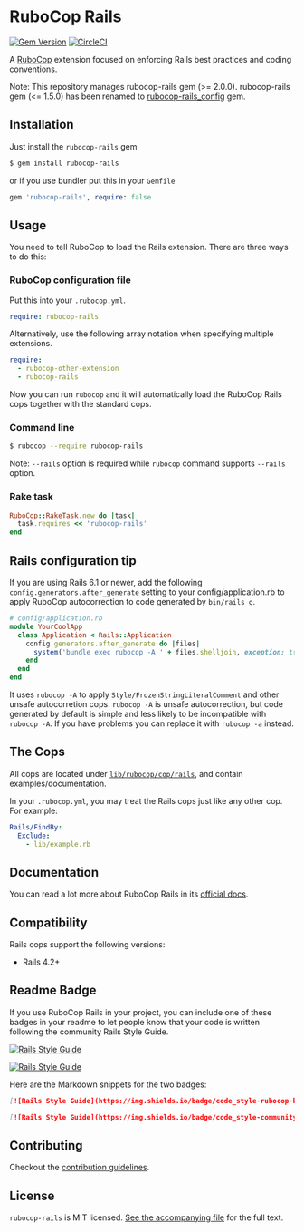 # RuboCop Rails

[![Gem Version](https://badge.fury.io/rb/rubocop-rails.svg)](https://badge.fury.io/rb/rubocop-rails)
[![CircleCI](https://circleci.com/gh/rubocop/rubocop-rails.svg?style=svg)](https://circleci.com/gh/rubocop/rubocop-rails)

A [RuboCop](https://github.com/rubocop/rubocop) extension focused on enforcing Rails best practices and coding conventions.

Note: This repository manages rubocop-rails gem (>= 2.0.0). rubocop-rails gem (<= 1.5.0) has been renamed to [rubocop-rails_config](https://rubygems.org/gems/rubocop-rails_config) gem.

## Installation

Just install the `rubocop-rails` gem

```sh
$ gem install rubocop-rails
```

or if you use bundler put this in your `Gemfile`

```ruby
gem 'rubocop-rails', require: false
```

## Usage

You need to tell RuboCop to load the Rails extension. There are three
ways to do this:

### RuboCop configuration file

Put this into your `.rubocop.yml`.

```yaml
require: rubocop-rails
```

Alternatively, use the following array notation when specifying multiple extensions.

```yaml
require:
  - rubocop-other-extension
  - rubocop-rails
```

Now you can run `rubocop` and it will automatically load the RuboCop Rails
cops together with the standard cops.

### Command line

```sh
$ rubocop --require rubocop-rails
```

Note: `--rails` option is required while `rubocop` command supports `--rails` option.

### Rake task

```ruby
RuboCop::RakeTask.new do |task|
  task.requires << 'rubocop-rails'
end
```

## Rails configuration tip

If you are using Rails 6.1 or newer, add the following `config.generators.after_generate` setting to
your config/application.rb to apply RuboCop autocorrection to code generated by `bin/rails g`.

```ruby
# config/application.rb
module YourCoolApp
  class Application < Rails::Application
    config.generators.after_generate do |files|
      system('bundle exec rubocop -A ' + files.shelljoin, exception: true)
    end
  end
end
```

It uses `rubocop -A` to apply `Style/FrozenStringLiteralComment` and other unsafe autocorretion cops.
`rubocop -A` is unsafe autocorrection, but code generated by default is simple and less likely to
be incompatible with `rubocop -A`. If you have problems you can replace it with `rubocop -a` instead.

## The Cops

All cops are located under
[`lib/rubocop/cop/rails`](lib/rubocop/cop/rails), and contain
examples/documentation.

In your `.rubocop.yml`, you may treat the Rails cops just like any other
cop. For example:

```yaml
Rails/FindBy:
  Exclude:
    - lib/example.rb
```

## Documentation

You can read a lot more about RuboCop Rails in its [official docs](https://docs.rubocop.org/rubocop-rails/).

## Compatibility

Rails cops support the following versions:

- Rails 4.2+

## Readme Badge

If you use RuboCop Rails in your project, you can include one of these badges in your readme to let people know that your code is written following the community Rails Style Guide.

[![Rails Style Guide](https://img.shields.io/badge/code_style-rubocop-brightgreen.svg)](https://github.com/rubocop/rubocop-rails)

[![Rails Style Guide](https://img.shields.io/badge/code_style-community-brightgreen.svg)](https://rails.rubystyle.guide)

Here are the Markdown snippets for the two badges:

``` markdown
[![Rails Style Guide](https://img.shields.io/badge/code_style-rubocop-brightgreen.svg)](https://github.com/rubocop/rubocop-rails)

[![Rails Style Guide](https://img.shields.io/badge/code_style-community-brightgreen.svg)](https://rails.rubystyle.guide)
```

## Contributing

Checkout the [contribution guidelines](CONTRIBUTING.md).

## License

`rubocop-rails` is MIT licensed. [See the accompanying file](LICENSE.txt) for
the full text.
